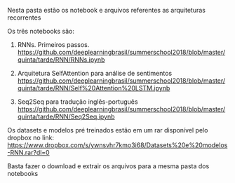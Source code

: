 
Nesta pasta estão os notebook e arquivos referentes as arquiteturas recorrentes

Os três notebooks são:

1. RNNs. Primeiros passos.
https://github.com/deeplearningbrasil/summerschool2018/blob/master/quinta/tarde/RNN/RNNs.ipynb


2. Arquitetura SelfAttention para análise de sentimentos
https://github.com/deeplearningbrasil/summerschool2018/blob/master/quinta/tarde/RNN/Self%20Attention%20LSTM.ipynb


3. Seq2Seq para tradução inglês-português
https://github.com/deeplearningbrasil/summerschool2018/blob/master/quinta/tarde/RNN/Seq2Seq.ipynb


Os datasets e modelos pré treinados estão em um rar disponível pelo dropbox no link:
https://www.dropbox.com/s/ywnsvhr7kmo3i68/Datasets%20e%20modelos-RNN.rar?dl=0

Basta fazer o download e extrair os arquivos para a mesma pasta dos notebooks

